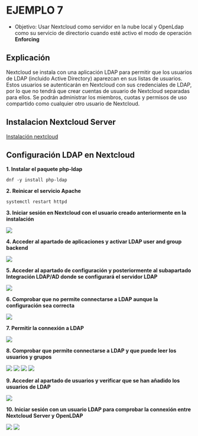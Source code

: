 # EJEMPLO 7

- Objetivo: Usar Nextcloud como servidor en la nube local y OpenLdap como su servicio de directorio cuando esté activo el modo de operación **Enforcing**

## Explicación

Nextcloud se instala con una aplicación LDAP para permitir que los usuarios de LDAP (incluido Active Directory) aparezcan en sus listas de usuarios. Estos usuarios se autenticarán en Nextcloud con sus credenciales de LDAP, por lo que no tendrá que crear cuentas de usuario de Nextcloud separadas para ellos. 
Se podrán administrar los miembros, cuotas y permisos de uso compartido como cualquier otro usuario de Nextcloud.

## Instalacion Nextcloud Server

[Instalación nextcloud](../aux/nextcloud/instalacion_nextcloud.md)

## Configuración LDAP en Nextcloud

**1. Instalar el paquete php-ldap**

```
dnf -y install php-ldap
```

**2. Reinicar el servicio Apache**

```
systemctl restart httpd
```

**3. Iniciar sesión en Nextcloud con el usuario creado anteriormente en la instalación**

![](../../img/7_ejemplo/nextcloud.png)

**4. Acceder al apartado de aplicaciones y activar LDAP user and group backend**

![](../../img/7_ejemplo/aplicaciones.png)

**5. Acceder al apartado de configuración y posteriormente al subapartado Integración LDAP/AD donde se configurará el servidor LDAP**

![](../../img/7_ejemplo/configuracion.png)

**6. Comprobar que no permite connectarse a LDAP aunque la configuración sea correcta**

![](../../img/7_ejemplo/comprobacion.png)

**7. Permitir la connexión a LDAP**

![](../../img/7_ejemplo/connexion.png)

**8. Comprobar que permite connectarse a LDAP y que puede leer los usuarios y grupos**

![](../../img/7_ejemplo/servidor.png)
![](../../img/7_ejemplo/usuarios.png)
![](../../img/7_ejemplo/atributos.png)
![](../../img/7_ejemplo/grupos.png)

**9. Acceder al apartado de usuarios y verificar que se han añadido los usuarios de LDAP**

![](../../img/7_ejemplo/usuarios_ldap.png)

**10. Iniciar sesión con un usuario LDAP para comprobar la connexión entre Nextcloud Server y OpenLDAP**

![](../../img/7_ejemplo/login_anna.png)
![](../../img/7_ejemplo/anna_sesion.png)














